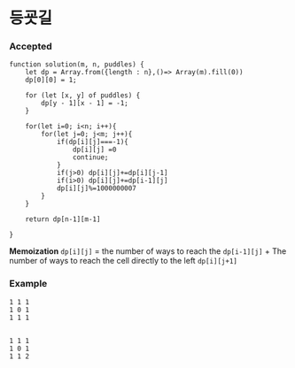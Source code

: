 # 등굣길
### Accepted
```
function solution(m, n, puddles) {
    let dp = Array.from({length : n},()=> Array(m).fill(0))
    dp[0][0] = 1;

    for (let [x, y] of puddles) {
        dp[y - 1][x - 1] = -1;
    }
    
    for(let i=0; i<n; i++){
        for(let j=0; j<m; j++){
            if(dp[i][j]===-1){
                dp[i][j] =0
                continue;
            }
            if(j>0) dp[i][j]+=dp[i][j-1]
            if(i>0) dp[i][j]+=dp[i-1][j]
            dp[i][j]%=1000000007
        }
    }
    
    return dp[n-1][m-1]
    
}
```


**Memoization**
`dp[i][j]` = the number of ways to reach the `dp[i-1][j]` + The number of ways to reach the cell directly to the left `dp[i][j+1]`


### Example
```
1 1 1 
1 0 1 
1 1 1


1 1 1 
1 0 1 
1 1 2
```